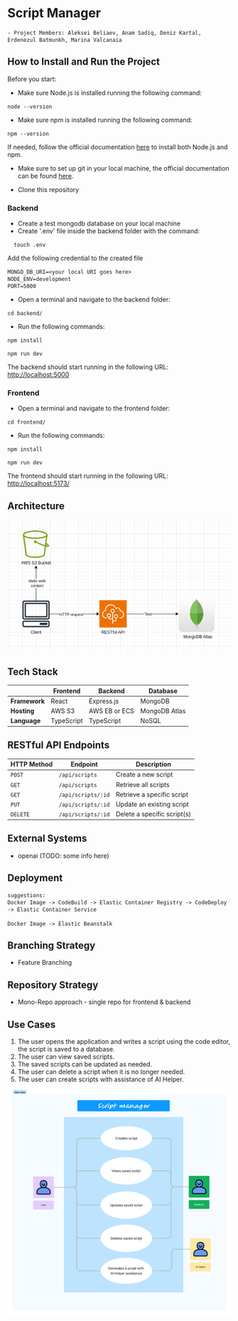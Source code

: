 # Script Manager

    - Project Members: Aleksei Beliaev, Anam Sadiq, Deniz Kartal, Erdenezul Batmunkh, Marina Valcanaia
## How to Install and Run the Project

Before you start:

- Make sure Node.js is installed running the following command:
```
node --version
```

- Make sure npm is installed running the following command:
```
npm --version
```
If needed, follow the official documentation [here](https://nodejs.org/en/learn/getting-started/how-to-install-nodejs) to install both Node.js and npm.

- Make sure to set up git in your local machine, the official documentation can be found [here](https://docs.github.com/en/get-started/getting-started-with-git/set-up-git).

- Clone this repository

### Backend
- Create a test mongodb database on your local machine
- Create '.env' file inside the backend folder with the command:
```
  touch .env
 ```

Add the following credential to the created file 
```
MONGO_DB_URI=<your local URI goes here>
NODE_ENV=development
PORT=5000
```

- Open a terminal and navigate to the backend folder:
```
cd backend/
```

- Run the following commands:

```
npm install 
```

```
npm run dev
```

The backend should start running in the following URL: [http://localhost:5000](http://localhost:5000)

### Frontend

- Open a terminal and navigate to the frontend folder:
```
cd frontend/
```

- Run the following commands:
```
npm install 
```

```
npm run dev
```

The frontend should start running in the following URL: [http://localhost:5173/](http://localhost:5173/)


## Architecture

![System Architecture](system.png)

## Tech Stack

|               | Frontend   | Backend       | Database      |
| ------------- | ---------- | ------------- | ------------- |
| **Framework** | React      | Express.js    | MongoDB       |
| **Hosting**   | AWS S3     | AWS EB or ECS | MongoDB Atlas |
| **Language**  | TypeScript | TypeScript    | NoSQL         |

## RESTful API Endpoints

| HTTP Method | Endpoint           | Description                  |
| ----------- |--------------------| -----------------------------|
| `POST`      | `/api/scripts`     | Create a new script          |
| `GET`       | `/api/scripts`     | Retrieve all scripts         |
| `GET`       | `/api/scripts/:id` | Retrieve a specific script   |
| `PUT`       | `/api/scripts/:id` | Update an existing script    |
| `DELETE`    | `/api/scripts/:id` | Delete a specific script(s)  |


## External Systems

- openai (TODO: some info here)

## Deployment

    suggestions:
    Docker Image -> CodeBuild -> Elastic Container Registry -> CodeDeploy -> Elastic Container Service

    Docker Image -> Elastic Beanstalk

## Branching Strategy

- Feature Branching

## Repository Strategy

- Mono-Repo approach - single repo for frontend & backend

## Use Cases

1. The user opens the application and writes a script using the code editor, the script is saved to a database.
2. The user can view saved scripts.
3. The saved scripts can be updated as needed.
4. The user can delete a script when it is no longer needed.
5. The user can create scripts with assistance of AI Helper.

![Use Cases Diagram](script-manager-use-case.png)


